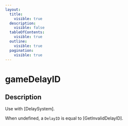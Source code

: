 ```yaml
---
layout:
  title:
    visible: true
  description:
    visible: false
  tableOfContents:
    visible: true
  outline:
    visible: true
  pagination:
    visible: true
---
```


# gameDelayID

## Description

Use with \[DelaySystem].

When undefined, a `DelayID` is equal to \[GetInvalidDelayID].
